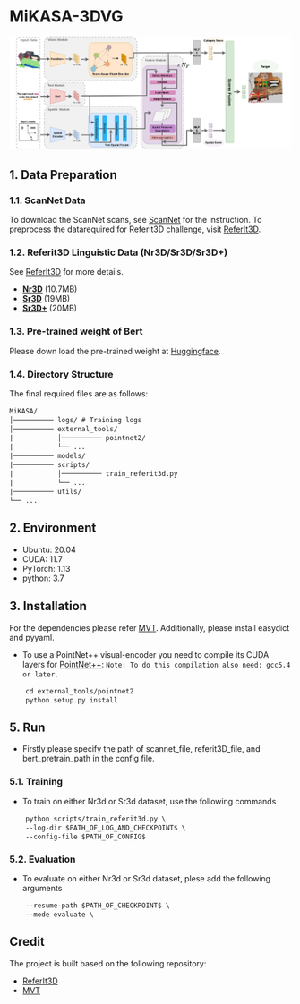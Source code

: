 # MiKASA-3DVG
![MiKASA](fig/architecture.jpg)
 
## 1. Data Preparation
### 1.1. ScanNet Data
To download the ScanNet scans, see [ScanNet](https://github.com/ScanNet/ScanNet#scannet-data) for the instruction.
To preprocess the datarequired for Referit3D challenge, visit [ReferIt3D](https://github.com/referit3d/referit3d).

### 1.2. Referit3D Linguistic Data (Nr3D/Sr3D/Sr3D+)
 See [ReferIt3D](https://github.com/referit3d/referit3d) for more details.
* [**Nr3D**](https://drive.google.com/file/d/1qswKclq4BlnHSGMSgzLmUu8iqdUXD8ZC/view?usp=sharing) (10.7MB)
* [**Sr3D**](https://drive.google.com/drive/folders/1DS4uQq7fCmbJHeE-rEbO8G1-XatGEqNV?usp=sharing) (19MB)
* [**Sr3D+**](https://drive.google.com/drive/folders/1DS4uQq7fCmbJHeE-rEbO8G1-XatGEqNV?usp=sharing) (20MB)
 

### 1.3. Pre-trained weight of Bert
Please down load the pre-trained weight at [Huggingface](https://huggingface.co/bert-base-uncased/tree/main).
### 1.4. Directory Structure

The final required files are as follows:
```
MiKASA/
│────────── logs/ # Training logs
│────────── external_tools/
|           │────────── pointnet2/
|           └── ...
|────────── models/
|────────── scripts/
|           │────────── train_referit3d.py
|           └── ...
|────────── utils/
└── ...
```

## 2. Environment
* Ubuntu: 20.04
* CUDA: 11.7
* PyTorch: 1.13
* python: 3.7

## 3. Installation
For the dependencies please refer [MVT](https://github.com/sega-hsj/MVT-3DVG). Additionally, please install easydict and pyyaml.
* To use a PointNet++ visual-encoder you need to compile its CUDA layers for [PointNet++](http://arxiv.org/abs/1706.02413):
```Note: To do this compilation also need: gcc5.4 or later.```
```Console
    cd external_tools/pointnet2
    python setup.py install
```
## 5. Run
* Firstly please specify the path of scannet_file, referit3D_file, and bert_pretrain_path in the config file.
### 5.1. Training
* To train on either Nr3d or Sr3d dataset, use the following commands
```Console
    python scripts/train_referit3d.py \
    --log-dir $PATH_OF_LOG_AND_CHECKPOINT$ \
    --config-file $PATH_OF_CONFIG$
```
### 5.2. Evaluation
* To evaluate on either Nr3d or Sr3d dataset, plese add the following arguments
```Console
    --resume-path $PATH_OF_CHECKPOINT$ \
    --mode evaluate \
```
## Credit
The project is built based on the following repository:
* [ReferIt3D](https://github.com/referit3d/referit3d)
* [MVT](https://github.com/sega-hsj/MVT-3DVG)
